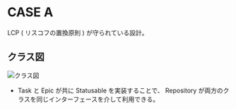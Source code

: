 # CASE A

LCP ( リスコフの置換原則 ) が守られている設計。

## クラス図

![クラス図](https://kroki.io/plantuml/svg/eNq1UrFuAjEM3f0VGQ9V_oEOiAp1YGpV2FCHcDGH1fRyin1IqOXfm5AW6IGEOjRLovfs52c7E1EbtX_3ALW3ImZh5e2FuiCsIe7MByAimHTuGtK5Wu2F5Gn92HFdiUZuG8NudG8KZVeelq-wB-BWKa5tTWZ2ogZyM1elzKIyqFEdJQvB8lArbynjqxD8Dzr1Qcgd0f15G6lajkJ25ZaTHiqrp_LsbKQ2ebltbZGTruDP3wr_1k2e9u1uLvwPvEw37F1ympg8nrSnC5d5aw3Fv7o8TBv7Dj_H5-uGg-8r-OCTYeRmo_g7BibUuvQxvwBPGszG)

- Task と Epic が共に Statusable を実装することで、 Repository が両方のクラスを同じインターフェースを介して利用できる。
